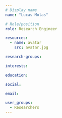 ```yaml
---
# Display name
name: "Lucas Molas"

# Role/position
role: Research Engineer

resources:
  - name: avatar
    src: avatar.jpg

research-groups:

interests:

education:

social:

email:

user_groups:
  - Researchers
---
```

